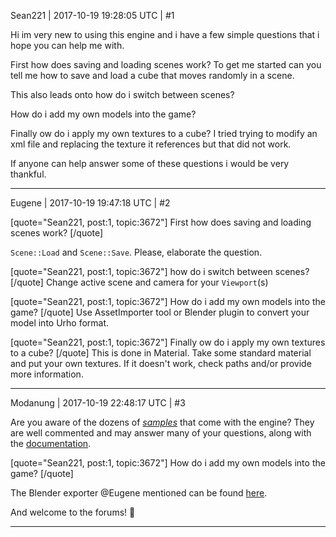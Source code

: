 Sean221 | 2017-10-19 19:28:05 UTC | #1

Hi im very new to using this engine and i have a few simple questions that i hope you can help me with.

First how does saving and loading scenes work? To get me started can you tell me how to save and load a cube that moves randomly in a scene.

This also leads onto how do i switch between scenes?

How do i add my own models into the game? 

Finally ow do i apply my own textures to a cube? I tried trying to modify an xml file and replacing the texture it references but that did not work.

If anyone can help answer some of these questions i would be very thankful.

-------------------------

Eugene | 2017-10-19 19:47:18 UTC | #2

[quote="Sean221, post:1, topic:3672"]
First how does saving and loading scenes work?
[/quote]

`Scene::Load` and `Scene::Save`. Please, elaborate the question.

[quote="Sean221, post:1, topic:3672"]
how do i switch between scenes?
[/quote]
Change active scene and camera for your `Viewport`(s)

[quote="Sean221, post:1, topic:3672"]
How do i add my own models into the game?
[/quote]
Use AssetImporter tool or Blender plugin to convert your model into Urho format.

[quote="Sean221, post:1, topic:3672"]
Finally ow do i apply my own textures to a cube?
[/quote]
This is done in Material. Take some standard material and put your own textures.
If it doesn't work, check paths and/or provide more information.

-------------------------

Modanung | 2017-10-19 22:48:17 UTC | #3

Are you aware of the dozens of [_samples_](https://github.com/urho3d/Urho3D/tree/master/Source/Samples) that come with the engine? They are well commented and may answer many of your questions, along with the [documentation](https://urho3d.github.io/documentation/HEAD/).

[quote="Sean221, post:1, topic:3672"]
How do i add my own models into the game?
[/quote]

The Blender exporter @Eugene mentioned can be found [here](https://github.com/reattiva/Urho3D-Blender).

And welcome to the forums! :confetti_ball:

-------------------------

